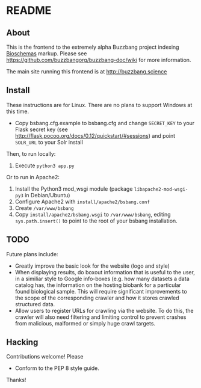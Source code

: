 # README #

## About ##

This is the frontend to the extremely alpha Buzzbang project indexing [Bioschemas](http://bioschemas.org) markup. Please see https://github.com/buzzbangorg/buzzbang-doc/wiki for more information.

The main site running this frontend is at http://buzzbang.science

## Install ##

These instructions are for Linux. There are no plans to support Windows at this time.

* Copy bsbang.cfg.example to bsbang.cfg and change `SECRET_KEY` to your Flask secret key
 (see http://flask.pocoo.org/docs/0.12/quickstart/#sessions) and point `SOLR_URL` to your Solr install

Then, to run locally:
1. Execute `python3 app.py`

Or to run in Apache2:
1. Install the Python3 mod_wsgi module (package `libapache2-mod-wsgi-py3` in Debian/Ubuntu)
2. Configure Apache2 with `install/apache2/bsbang.conf`
3. Create `/var/www/bsbang`
4. Copy `install/apache2/bsbang.wsgi` to `/var/www/bsbang`, editing `sys.path.insert()` to point to the root of your
bsbang installation.

## TODO ##
Future plans include:

* Greatly improve the basic look for the website (logo and style)
* When displaying results, do boxout information that is useful to the user, in a similiar style to Google info-boxes
 (e.g. how many datasets a data catalog has, the information on the hosting biobank for a particular found biological sample.
 This will require significant improvements to the scope of the corresponding crawler and how it stores crawled
 structured data.
* Allow users to register URLs for crawling via the website. To do this, the crawler will also need filtering and 
limiting control to prevent crashes from malicious, malformed or simply huge crawl targets.


## Hacking ##

Contributions welcome!  Please

* Conform to the PEP 8 style guide.

Thanks!

